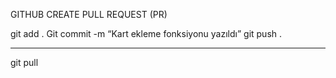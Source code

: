 GITHUB CREATE PULL REQUEST (PR)

git add .
Git commit -m “Kart ekleme fonksiyonu yazıldı”
git push .


**********************************************
git pull
